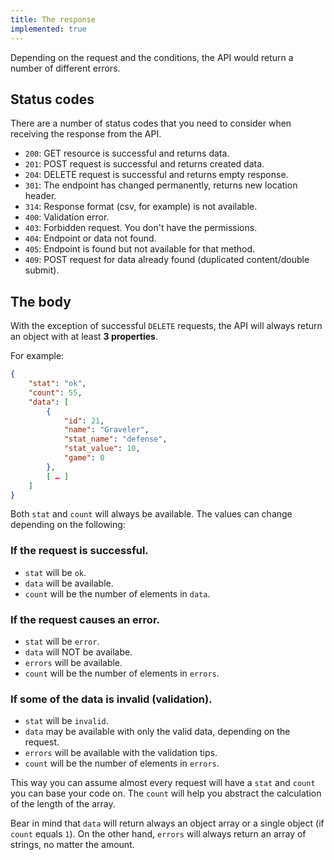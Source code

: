 ```yaml
---
title: The response
implemented: true
---
```


Depending on the request and the conditions, the API would return a number of different errors.


## Status codes 

There are a number of status codes that you need to consider when receiving the response from the API.

- `200`: GET resource is successful and returns data.
- `201`: POST request is successful and returns created data.
- `204`: DELETE request is successful and returns empty response.
- `301`: The endpoint has changed permanently, returns new location header.
- `314`: Response format (csv, for example) is not available.
- `400`: Validation error.
- `403`: Forbidden request. You don't have the permissions.
- `404`: Endpoint or data not found.
- `405`: Endpoint is found but not available for that method.
- `409`: POST request for data already found (duplicated content/double submit).


## The body

With the exception of successful `DELETE` requests, the API will always return an object with at least **3 properties**.

For example:

```json
{
	"stat": "ok",
	"count": 55,
	"data": [
		{
			"id": 21,
			"name": "Graveler",
			"stat_name": "defense",
			"stat_value": 10,
			"game": 0
		},
		[ … ]
	]
}
```

Both `stat` and `count` will always be available. The values can change depending on the following:

### If the request is **successful**.

- `stat` will be `ok`.
- `data` will be available.
- `count` will be the number of elements in `data`.

### If the request causes an **error**.

- `stat` will be `error`.
- `data` will NOT be availabe.
- `errors` will be available.
- `count` will be the number of elements in `errors`.

### If some of the data is **invalid** (validation).

- `stat` will be `invalid`.
- `data` may be available with only the valid data, depending on the request.
- `errors` will be available with the validation tips.
- `count` will be the number of elements in `errors`.

This way you can assume almost every request will have a `stat` and `count` you can base your code on.
The `count` will help you abstract the calculation of the length of the array. 

Bear in mind that `data` will return always an object array or a single object (if `count` equals `1`).
On the other hand, `errors` will always return an array of strings, no matter the amount.
